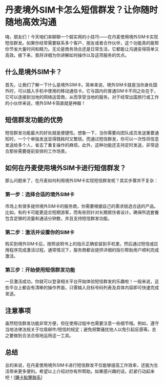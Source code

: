 # 丹麦境外SIM卡怎么短信群发？让你随时随地高效沟通

嗨，朋友们！今天咱们来聊聊一个超实用的小技巧——在丹麦使用境外SIM卡实现短信群发。如果你经常需要联系多个客户、朋友或者合作伙伴，这个功能真的能帮你节省大量时间和精力。无论是商务场合还是日常生活，它都能让沟通变得简单又高效。接下来，我将详细为你讲解如何操作以及这项服务的优点。

## 什么是境外SIM卡？

首先，让我们了解一下什么是境外SIM卡。简单来说，境外SIM卡就是当你身处国外时，可以插入手机中使用的移动通信卡。它与国内的普通SIM卡不同之处在于，它可以连接到当地的网络运营商，从而享受当地的服务。对于经常出国旅行或工作的小伙伴来说，境外SIM卡简直就是神器！

## 短信群发功能的优势

短信群发功能最大的好处就是便捷性。想象一下，当你需要向团队成员发送重要通知时，一个个单独发送显得既耗时又繁琐。而通过短信群发，你可以一次性将信息发送给多个人，省去了重复操作的麻烦。此外，这种功能还支持定时发送，非常适合那些需要提前安排的工作场景。

## 如何在丹麦使用境外SIM卡进行短信群发？

那么问题来了，在丹麦如何利用境外SIM卡实现短信群发呢？其实步骤并不复杂：

### 第一步：选择合适的境外SIM卡

市场上有很多提供境外SIM卡的服务商，你需要根据自己的需求挑选合适的产品。比如，有的卡可能更适合短期游客，而有些则针对长期居住者设计。确保所选套餐包含足够的流量和通话分钟数，并且支持短信群发功能。

### 第二步：激活并设置你的SIM卡

购买到境外SIM卡后，按照说明书上的指示正确安装到手机里。然后通过短信或应用程序完成激活过程。通常情况下，服务商都会提供详细的指引帮助用户顺利完成激活。

### 第三步：开始使用短信群发功能

一旦激活成功，你就可以登录相关平台开始体验短信群发的乐趣啦！一般来说，这些平台上都会有清晰的操作界面，只需输入目标号码列表及具体内容即可快速完成发送。

## 注意事项

虽然短信群发功能非常方便，但在使用过程中也需要注意一些细节哦。例如，遵守当地法律法规关于垃圾邮件/短信的规定；避免频繁骚扰他人以免引起反感等。总之要做到合法合规地运用这一工具。

## 总结

总的来说，在丹麦使用境外SIM卡进行短信群发不仅能够提高工作效率，还能为生活带来更多便利。希望以上介绍对你有所帮助。如果感兴趣的话，赶紧行动起来吧！[[購卡點擊聯系](https://t.me/s/esim1088)]